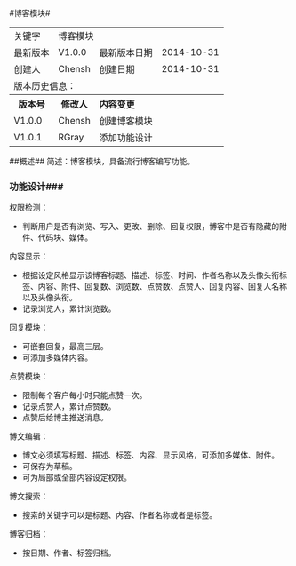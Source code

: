 <style>
table, th, td {border-collapse: collapse;}
</style>
#博客模块#

<table>
<tr>
<td>关键字</td>	
<td colspan="3">博客模块</td>
</tr>
<tr>
<td>最新版本</td><td>V1.0.0</td><td>最新版本日期</td><td>2014-10-31</td>
<tr>
<td>创建人</td>	<td>Chensh</td>	<td>创建日期</td><td>2014-10-31</td>
</tr>
<tr>
<td colspan="4">版本历史信息：</td>
</tr>
<tr>
<th>版本号</th>	<th>修改人</th>	<th colspan="2" align="left">内容变更</th>
</tr>
<tr>
<td>V1.0.0</td>	<td>Chensh</td>	<td colspan="2">创建博客模块</td>
</tr>
<tr>
<td>V1.0.1</td>	<td>RGray</td>	<td colspan="2">添加功能设计</td>
</tr>
</table>

##概述##
简述：博客模块，具备流行博客编写功能。

### 功能设计###
权限检测：

- 判断用户是否有浏览、写入、更改、删除、回复权限，博客中是否有隐藏的附件、代码块、媒体。

内容显示：

- 根据设定风格显示该博客标题、描述、标签、时间、作者名称以及头像头衔标签、内容、附件、回复数、浏览数、点赞数、点赞人、回复内容、回复人名称以及头像头衔。
- 记录浏览人，累计浏览数。


回复模块：

- 可嵌套回复，最高三层。
- 可添加多媒体内容。

点赞模块：

- 限制每个客户每小时只能点赞一次。
- 记录点赞人，累计点赞数。
- 点赞后给博主推送消息。

博文编辑：

- 博文必须填写标题、描述、标签、内容、显示风格，可添加多媒体、附件。
- 可保存为草稿。
- 可为局部或全部内容设定权限。

博文搜索：

- 搜索的关键字可以是标题、内容、作者名称或者是标签。

博客归档：

- 按日期、作者、标签归档。

		
		
		

